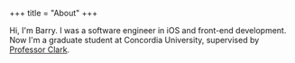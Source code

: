+++
title = "About"
+++

Hi, I'm Barry. I was a software engineer in iOS and front-end development. Now I'm a graduate student at Concordia University, supervised by [Professor Clark](https://www.pulpspy.com/index.html).
